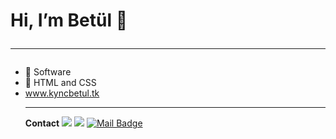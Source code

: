 # Hi, I’m Betül 👋   <hr>
- 👀 Software
- 🌱 HTML and CSS
- www.kyncbetul.tk <hr>
 **Contact** 
[![](https://img.shields.io/badge/linkedin-%230077B5.svg?&style=for-the-badge&logo=linkedin&logoColor=white)](https://www.linkedin.com/in/betulkoyuncu/)
[![](https://img.shields.io/badge/instagram-%23E4405F.svg?&style=for-the-badge&logo=instagram&logoColor=white)](https://instagram.com/kbetus06)
[![Mail Badge](https://img.shields.io/badge/betulfb19077@gmail.com-c14438?style=for-the-badge&logo=Gmail&logoColor=white&link=mailto:betulfb19077@gmail.com)](mailto:betulfb19077@gmail.com)
